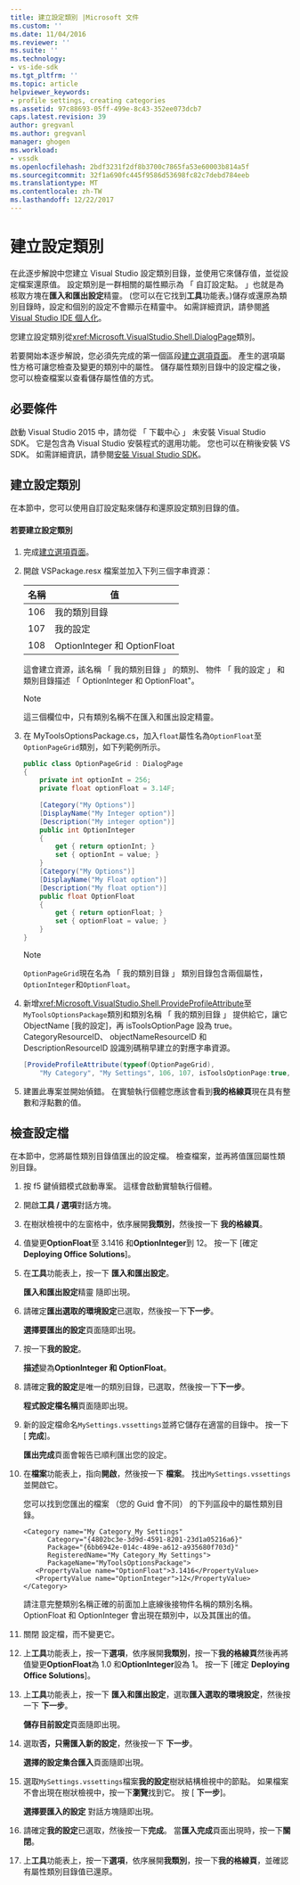 ```yaml
---
title: 建立設定類別 |Microsoft 文件
ms.custom: ''
ms.date: 11/04/2016
ms.reviewer: ''
ms.suite: ''
ms.technology:
- vs-ide-sdk
ms.tgt_pltfrm: ''
ms.topic: article
helpviewer_keywords:
- profile settings, creating categories
ms.assetid: 97c88693-05ff-499e-8c43-352ee073dcb7
caps.latest.revision: 39
author: gregvanl
ms.author: gregvanl
manager: ghogen
ms.workload:
- vssdk
ms.openlocfilehash: 2bdf3231f2df8b3700c7865fa53e60003b814a5f
ms.sourcegitcommit: 32f1a690fc445f9586d53698fc82c7debd784eeb
ms.translationtype: MT
ms.contentlocale: zh-TW
ms.lasthandoff: 12/22/2017
---
```

# <a name="creating-a-settings-category"></a>建立設定類別
在此逐步解說中您建立 Visual Studio 設定類別目錄，並使用它來儲存值，並從設定檔案還原值。 設定類別是一群相關的屬性顯示為 「 自訂設定點。 」也就是為核取方塊在**匯入和匯出設定**精靈。 (您可以在它找到**工具**功能表。)儲存或還原為類別目錄時，設定和個別的設定不會顯示在精靈中。 如需詳細資訊，請參閱[將 Visual Studio IDE 個人化](../ide/personalizing-the-visual-studio-ide.md)。  
  
 您建立設定類別從<xref:Microsoft.VisualStudio.Shell.DialogPage>類別。  
  
 若要開始本逐步解說，您必須先完成的第一個區段[建立選項頁面](../extensibility/creating-an-options-page.md)。 產生的選項屬性方格可讓您檢查及變更的類別中的屬性。 儲存屬性類別目錄中的設定檔之後，您可以檢查檔案以查看儲存屬性值的方式。  
  
## <a name="prerequisites"></a>必要條件  
 啟動 Visual Studio 2015 中，請勿從 「 下載中心 」 未安裝 Visual Studio SDK。 它是包含為 Visual Studio 安裝程式的選用功能。 您也可以在稍後安裝 VS SDK。 如需詳細資訊，請參閱[安裝 Visual Studio SDK](../extensibility/installing-the-visual-studio-sdk.md)。  
  
## <a name="creating-a-settings-category"></a>建立設定類別  
 在本節中，您可以使用自訂設定點來儲存和還原設定類別目錄的值。  
  
#### <a name="to-create-a-settings-category"></a>若要建立設定類別  
  
1.  完成[建立選項頁面](../extensibility/creating-an-options-page.md)。  
  
2.  開啟 VSPackage.resx 檔案並加入下列三個字串資源：  
  
    |名稱|值|  
    |----------|-----------|  
    |106|我的類別目錄|  
    |107|我的設定|  
    |108|OptionInteger 和 OptionFloat|  
  
     這會建立資源，該名稱 「 我的類別目錄 」 的類別、 物件 「 我的設定 」 和類別目錄描述 「 OptionInteger 和 OptionFloat"。  
  
    > [!NOTE]
    >  這三個欄位中，只有類別名稱不在匯入和匯出設定精靈。  
  
3.  在 MyToolsOptionsPackage.cs，加入`float`屬性名為`OptionFloat`至`OptionPageGrid`類別，如下列範例所示。  
  
    ```csharp  
    public class OptionPageGrid : DialogPage  
    {  
        private int optionInt = 256;  
        private float optionFloat = 3.14F;  
  
        [Category("My Options")]  
        [DisplayName("My Integer option")]  
        [Description("My integer option")]  
        public int OptionInteger  
        {  
            get { return optionInt; }  
            set { optionInt = value; }  
        }  
        [Category("My Options")]  
        [DisplayName("My Float option")]  
        [Description("My float option")]  
        public float OptionFloat  
        {  
            get { return optionFloat; }  
            set { optionFloat = value; }  
        }  
    }  
    ```  
  
    > [!NOTE]
    >  `OptionPageGrid`現在名為 「 我的類別目錄 」 類別目錄包含兩個屬性，`OptionInteger`和`OptionFloat`。  
  
4.  新增<xref:Microsoft.VisualStudio.Shell.ProvideProfileAttribute>至`MyToolsOptionsPackage`類別和類別名稱 「 我的類別目錄 」 提供給它，讓它 ObjectName [我的設定]，再 isToolsOptionPage 設為 true。 CategoryResourceID、 objectNameResourceID 和 DescriptionResourceID 設識別碼稍早建立的對應字串資源。  
  
    ```csharp  
    [ProvideProfileAttribute(typeof(OptionPageGrid),   
        "My Category", "My Settings", 106, 107, isToolsOptionPage:true, DescriptionResourceID = 108)]  
    ```  
  
5.  建置此專案並開始偵錯。 在實驗執行個體您應該會看到**我的格線頁**現在具有整數和浮點數的值。  
  
## <a name="examining-the-settings-file"></a>檢查設定檔  
 在本節中，您將屬性類別目錄值匯出的設定檔。 檢查檔案，並再將值匯回屬性類別目錄。  
  
1.  按 f5 鍵偵錯模式啟動專案。 這樣會啟動實驗執行個體。  
  
2.  開啟**工具 / 選項**對話方塊。  
  
3.  在樹狀檢視中的左窗格中，依序展開**我類別**，然後按一下 **我的格線頁**。  
  
4.  值變更**OptionFloat**至 3.1416 和**OptionInteger**到 12。 按一下 [確定 **Deploying Office Solutions**]。  
  
5.  在**工具**功能表上，按一下 **匯入和匯出設定**。  
  
     **匯入和匯出設定**精靈 隨即出現。  
  
6.  請確定**匯出選取的環境設定**已選取，然後按一下**下一步**。  
  
     **選擇要匯出的設定**頁面隨即出現。  
  
7.  按一下**我的設定**。  
  
     **描述**變為**OptionInteger 和 OptionFloat**。  
  
8.  請確定**我的設定**是唯一的類別目錄，已選取，然後按一下**下一步**。  
  
     **程式設定檔名稱**頁面隨即出現。  
  
9. 新的設定檔命名`MySettings.vssettings`並將它儲存在適當的目錄中。 按一下 [ **完成**]。  
  
     **匯出完成**頁面會報告已順利匯出您的設定。  
  
10. 在**檔案**功能表上，指向**開啟**，然後按一下 **檔案**。 找出`MySettings.vssettings`並開啟它。  
  
     您可以找到您匯出的檔案 （您的 Guid 會不同） 的下列區段中的屬性類別目錄。  
  
    ```  
    <Category name="My Category_My Settings"   
          Category="{4802bc3e-3d9d-4591-8201-23d1a05216a6}"   
          Package="{6bb6942e-014c-489e-a612-a935680f703d}"   
          RegisteredName="My Category_My Settings">  
          PackageName="MyToolsOptionsPackage">  
       <PropertyValue name="OptionFloat">3.1416</PropertyValue>   
       <PropertyValue name="OptionInteger">12</PropertyValue>   
    </Category>  
    ```  
  
     請注意完整類別名稱正確的前面加上底線後接物件名稱的類別名稱。 OptionFloat 和 OptionInteger 會出現在類別中，以及其匯出的值。  
  
11. 關閉 設定檔，而不變更它。  
  
12. 上**工具**功能表上，按一下**選項**，依序展開**我類別**，按一下**我的格線頁**然後再將值變更**OptionFloat**為 1.0 和**OptionInteger**設為 1。 按一下 [確定 **Deploying Office Solutions**]。  
  
13. 上**工具**功能表上，按一下 **匯入和匯出設定**，選取**匯入選取的環境設定**，然後按一下 **下一步**。  
  
     **儲存目前設定**頁面隨即出現。  
  
14. 選取**否，只需匯入新的設定**，然後按一下 **下一步**。  
  
     **選擇的設定集合匯入**頁面隨即出現。  
  
15. 選取`MySettings.vssettings`檔案**我的設定**樹狀結構檢視中的節點。 如果檔案不會出現在樹狀檢視中，按一下**瀏覽**找到它。 按 [ **下一步**]。  
  
     **選擇要匯入的設定** 對話方塊隨即出現。  
  
16. 請確定**我的設定**已選取，然後按一下**完成**。 當**匯入完成**頁面出現時，按一下**關閉**。  
  
17. 上**工具**功能表上，按一下**選項**，依序展開**我類別**，按一下**我的格線頁**，並確認有屬性類別目錄值已還原。